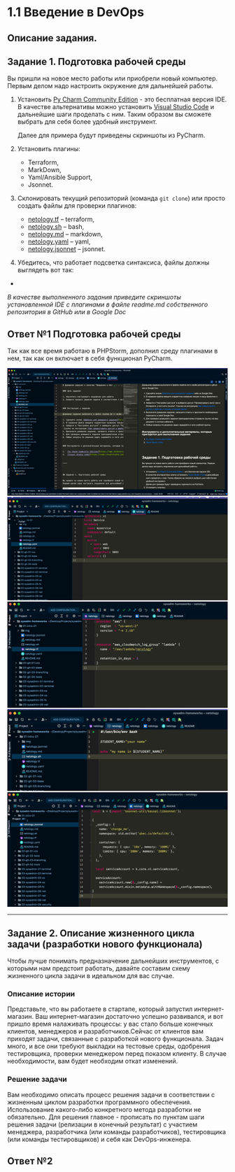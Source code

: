 # 1.1 Введение в DevOps

## 

## Описание задания. 


## Задание 1. Подготовка рабочей среды

Вы пришли на новое место работы или приобрели новый компьютер.
Первым делом надо настроить окружение для дальнейшей работы. 

1. Установить [Py Charm Community Edition](https://www.jetbrains.com/ru-ru/pycharm/download/) - это бесплатная версия IDE.   
В качестве альтернативы можно установить [Visual Studio Code](https://code.visualstudio.com/Download) и дальнейшие шаги проделать с ним. Таким образом вы сможете выбрать для себя более удобный инструмент.

   Далее для примера будут приведены скриншоты из PyCharm.

2. Установить плагины:
    - Terraform,
    - MarkDown,
    - Yaml/Ansible Support,
    - Jsonnet.
3. Склонировать текущий репозиторий (команда `git clone`) или просто создать файлы для проверки плагинов:
    - [netology.tf](netology.tf) – terraform,
    - [netology.sh](netology.sh) – bash,
    - [netology.md](netology.md) – markdown, 
    - [netology.yaml](netology.yaml) – yaml,
    - [netology.jsonnet](netology.jsonnet) – jsonnet.
4. Убедитесь, что работает подсветка синтаксиса, файлы должны выглядеть вот так:
-

*В качестве выполненного задания приведите скриншоты установленной IDE с плагинами в файле readme.md собственного репозитория в GitHub или в Google Doc*

## Ответ №1 Подготовка рабочей среды

Так как все время работаю в PHPStorm, дополнил среду плагинами в нем, так как он включает в себя функционал PyCharm.

<img src="1.png">
<img src="2.png">
<img src="3.png">
<img src="4.png">
<img src="5.png">

----

## Задание 2. Описание жизненного цикла задачи (разработки нового функционала)

Чтобы лучше понимать предназначение дальнейших инструментов, с которыми нам предстоит работать, давайте 
составим схему жизненного цикла задачи в идеальном для вас случае.

### Описание истории

Представьте, что вы работаете в стартапе, который запустил интернет-магазин. Ваш интернет-магазин достаточно успешно развивался, и вот пришло время налаживать процессы: у вас стало больше конечных клиентов, менеджеров и разработчиков.Сейчас от клиентов вам приходят задачи, связанные с разработкой нового функционала. Задач много, и все они требуют выкладки на тестовые среды, одобрения тестировщика, проверки менеджером перед показом клиенту. В случае необходимости, вам будет необходим откат изменений. 

### Решение задачи

Вам необходимо описать процесс решения задачи в соответствии с жизненным циклом разработки программного обеспечения. Использование какого-либо конкретного метода разработки не обязательно. Для решения главное - прописать по пунктам шаги решения задачи (релизации в конечный результат) с участием менеджера, разработчика (или команды разработчиков), тестировщика (или команды тестировщиков) и себя как DevOps-инженера. 


## Ответ №2 









